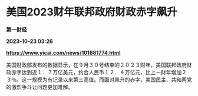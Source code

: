 # 美国2023财年联邦政府财政赤字飙升
**第一财经**

**2023-10-23 03:26**

**https://www.yicai.com/news/101881774.html**

美国财政部发布的数据显示，在９月３０号结束的２０２３财年，美国联邦政府财政赤字达到近１．７万亿美元，约合人民币１２．４万亿元，比上一财年增加２３％。这一规模为有记录以来第三高值。而面对飙升的赤字，美国民主、共和两党的激烈争斗让问题更加难解。